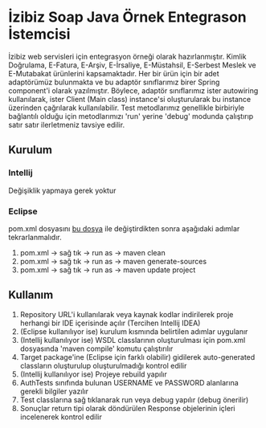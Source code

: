 # İzibiz Soap Java Örnek Entegrason İstemcisi

İzibiz web servisleri için entegrasyon örneği olarak hazırlanmıştır. Kimlik Doğrulama, E-Fatura, E-Arşiv, E-İrsaliye, E-Müstahsil, E-Serbest Meslek ve E-Mutabakat ürünlerini kapsamaktadır. Her bir ürün için bir adet adaptörümüz bulunmakta ve bu adaptör sınıflarımız birer Spring component'i olarak yazılmıştır. Böylece, adaptör sınıflarımız ister autowiring kullanılarak, ister Client (Main class) instance'si oluşturularak bu instance üzerinden çağrılarak kullanılabilir. Test metodlarımız genellikle birbiriyle bağlantılı olduğu için metodlarımızı 'run' yerine 'debug' modunda çalıştırıp satır satır ilerletmeniz tavsiye edilir.



## Kurulum

### Intellij
Değişiklik yapmaya gerek yoktur

### Eclipse
pom.xml dosyasını [bu dosya](https://github.com/izibiz/izibiz-java-soap-client/files/8542638/pom.zip) ile değiştirdikten sonra aşağıdaki adımlar tekrarlanmalıdır.
  1. pom.xml -> sağ tık -> run as -> maven clean
  2. pom.xml -> sağ tık -> run as -> maven generate-sources
  3. pom.xml -> sağ tık -> run as -> maven update project



## Kullanım

  1. Repository URL'i kullanılarak veya kaynak kodlar indirilerek proje herhangi bir IDE içerisinde açılır (Tercihen Intellij IDEA)
  2. (Eclipse kullanılıyor ise) kurulum kısmında belirtilen adımlar uygulanır
  3. (Intellij kullanılıyor ise) WSDL classlarının oluşturulması için pom.xml dosyasında 'maven compile' komutu çalıştırılır
  4. Target package'ine (Eclipse için farklı olabilir) gidilerek auto-generated classların oluşturulup oluşturulmadığı kontrol edilir
  5. (Intellij kullanılıyor ise) Projeye rebuild yapılır 
  6. AuthTests sınıfında bulunan USERNAME ve PASSWORD alanlarına gerekli bilgiler yazılır
  7. Test classlarına sağ tıklanarak run veya debug yapılır (debug önerilir)
  8. Sonuçlar return tipi olarak döndürülen Response objelerinin içleri incelenerek kontrol edilir

